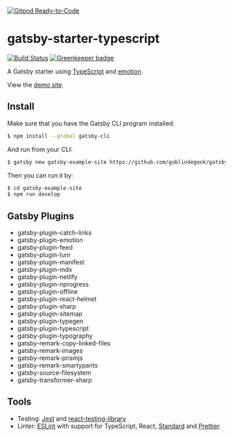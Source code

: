 [![Gitpod Ready-to-Code](https://img.shields.io/badge/Gitpod-Ready--to--Code-blue?logo=gitpod)](https://gitpod.io/#https://github.com/frasmarco/sco-site) 

# gatsby-starter-typescript

[![Build Status](https://travis-ci.org/goblindegook/gatsby-starter-typescript.svg?branch=master)](https://travis-ci.org/goblindegook/gatsby-starter-typescript) [![Greenkeeper badge](https://badges.greenkeeper.io/frasmarco/sco-site.svg)](https://greenkeeper.io/)

A Gatsby starter using [TypeScript](https://www.typescriptlang.org) and [emotion](https://emotion.sh).

View the [demo site](https://gatsby-starter-typescript.netlify.com).

## Install

Make sure that you have the Gatsby CLI program installed:

```sh
$ npm install --global gatsby-cli
```

And run from your CLI:

```sh
$ gatsby new gatsby-example-site https://github.com/goblindegook/gatsby-starter-typescript
```

Then you can run it by:

```sh
$ cd gatsby-example-site
$ npm run develop
```

## Gatsby Plugins

- gatsby-plugin-catch-links
- gatsby-plugin-emotion
- gatsby-plugin-feed
- gatsby-plugin-lunr
- gatsby-plugin-manifest
- gatsby-plugin-mdx
- gatsby-plugin-netlify
- gatsby-plugin-nprogress
- gatsby-plugin-offline
- gatsby-plugin-react-helmet
- gatsby-plugin-sharp
- gatsby-plugin-sitemap
- gatsby-plugin-typegen
- gatsby-plugin-typescript
- gatsby-plugin-typography
- gatsby-remark-copy-linked-files
- gatsby-remark-images
- gatsby-remark-prismjs
- gatsby-remark-smartypants
- gatsby-source-filesystem
- gatsby-transformer-sharp

## Tools

- Testing: [Jest](https://jestjs.io) and [react-testing-library](https://github.com/testing-library/react-testing-library)
- Linter: [ESLint](https://eslint.org) with support for TypeScript, React, [Standard](https://standardjs.com) and [Prettier](https://prettier.io).
